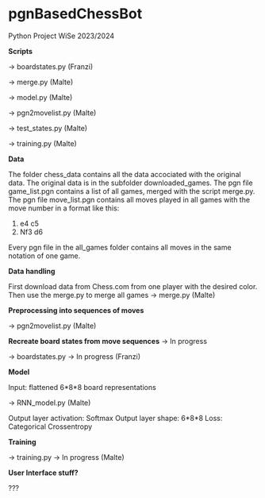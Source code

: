# pgnBasedChessBot
Python Project WiSe 2023/2024

**Scripts**

-> boardstates.py (Franzi)

-> merge.py (Malte)

-> model.py (Malte)

-> pgn2movelist.py (Malte)

-> test_states.py (Malte)

-> training.py (Malte)

**Data**

The folder chess_data contains all the data accociated with the original data. The original data is in the subfolder downloaded_games. The pgn file game_list.pgn contains a list of all games, merged with the script merge.py. The pgn file move_list.pgn contains all moves played in all games with the move number in a format like this:

1. e4 c5
2. Nf3 d6

Every pgn file in the all_games folder contains all moves in the same notation of one game.


**Data handling**

First download data from Chess.com from one player with the desired color. Then use the merge.py to merge all games
-> merge.py (Malte)


**Preprocessing into sequences of moves**

-> pgn2movelist.py (Malte)


**Recreate board states from move sequences** -> In progress

-> boardstates.py -> In  progress (Franzi)

**Model**

Input: flattened 6\*8\*8 board representations

-> RNN_model.py (Malte)

Output layer activation: Softmax
Output layer shape: 6\*8\*8
Loss: Categorical Crossentropy

**Training**

-> training.py -> In progress (Malte)

**User Interface stuff?**

???
